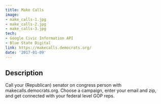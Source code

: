 ```yaml
---
title: Make Calls
image:
- make_calls-1.jpg
- make_calls-2.jpg
- make_calls-3.jpg
tech:
- Google Civic Information API
- Blue State Digital
link: https://makecalls.democrats.org/
date: '2017-01-09'
---
```


## Description

Call your (Republican) senator on congress person with makecalls.democrats.org. Choose a campaign, enter your email and zip, and get connected with your federal level GOP reps.
